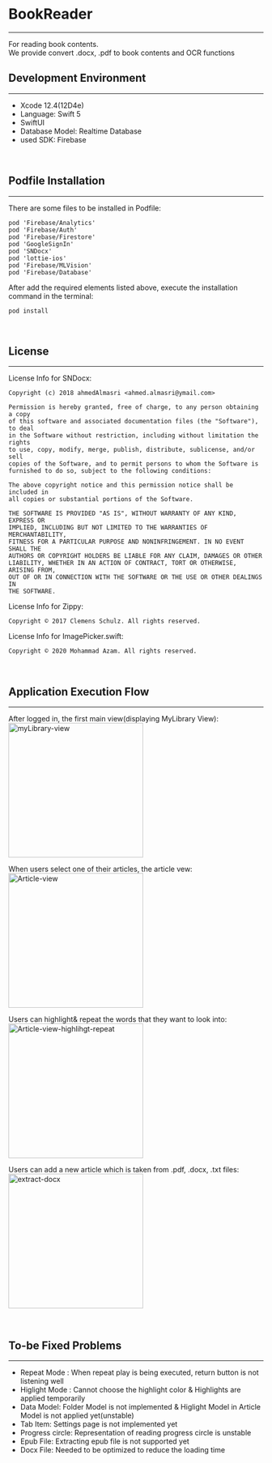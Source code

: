 # BookReader
------------------
For reading book contents.
<br/>
We provide convert .docx, .pdf to book contents and OCR functions
<br/>

## Development Environment
---------------------

- Xcode 12.4(12D4e)
- Language: Swift 5
- SwiftUI
- Database Model: Realtime Database
- used SDK: Firebase
<br/>

## Podfile Installation
--------------------

There are some files to be installed in Podfile:
```
pod 'Firebase/Analytics'
pod 'Firebase/Auth'
pod 'Firebase/Firestore'
pod 'GoogleSignIn'
pod 'SNDocx'
pod 'lottie-ios'
pod 'Firebase/MLVision'
pod 'Firebase/Database'
```

After add the required elements listed above, execute the installation command in the terminal:
```
pod install
```
<br/>

## License
------------

License Info for SNDocx:
```
Copyright (c) 2018 ahmedAlmasri <ahmed.almasri@ymail.com>

Permission is hereby granted, free of charge, to any person obtaining a copy
of this software and associated documentation files (the "Software"), to deal
in the Software without restriction, including without limitation the rights
to use, copy, modify, merge, publish, distribute, sublicense, and/or sell
copies of the Software, and to permit persons to whom the Software is
furnished to do so, subject to the following conditions:

The above copyright notice and this permission notice shall be included in
all copies or substantial portions of the Software.

THE SOFTWARE IS PROVIDED "AS IS", WITHOUT WARRANTY OF ANY KIND, EXPRESS OR
IMPLIED, INCLUDING BUT NOT LIMITED TO THE WARRANTIES OF MERCHANTABILITY,
FITNESS FOR A PARTICULAR PURPOSE AND NONINFRINGEMENT. IN NO EVENT SHALL THE
AUTHORS OR COPYRIGHT HOLDERS BE LIABLE FOR ANY CLAIM, DAMAGES OR OTHER
LIABILITY, WHETHER IN AN ACTION OF CONTRACT, TORT OR OTHERWISE, ARISING FROM,
OUT OF OR IN CONNECTION WITH THE SOFTWARE OR THE USE OR OTHER DEALINGS IN
THE SOFTWARE.
```

License Info for Zippy:
```
Copyright © 2017 Clemens Schulz. All rights reserved.
```

License Info for ImagePicker.swift:
```
Copyright © 2020 Mohammad Azam. All rights reserved.
```
<br/>

## Application Execution Flow
--------------------------
After logged in, the first main view(displaying MyLibrary View):<br/>
<img width="266" alt="myLibrary-view" src="https://user-images.githubusercontent.com/47416192/108469755-33082a00-72cc-11eb-8866-5f9f07a132ce.png"><br/>

When users select one of their articles, the article vew:<br/>
<img width="266" alt="Article-view" src="https://user-images.githubusercontent.com/47416192/108647457-0df9fe00-74fc-11eb-8060-0de01f59ff11.gif"><br/>

Users can highlight& repeat the words that they want to look into:<br/>
<img width="266" alt="Article-view-highlihgt-repeat" src="https://user-images.githubusercontent.com/47416192/108653045-dcd3fa80-7508-11eb-995f-e71e84b14103.gif"><br/>

Users can add a new article which is taken from .pdf, .docx, .txt files:<br/>
<img width="266" alt="extract-docx" src="https://user-images.githubusercontent.com/47416192/108468707-7eb9d400-72ca-11eb-8aa2-4cfa5ce90a27.gif"><br/>

<br/>

## To-be Fixed Problems
--------------------------

- Repeat Mode : When repeat play is being executed, return button is not listening well
- Higlight Mode : Cannot choose the highlight color & Highlights are applied temporarily
- Data Model: Folder Model is not implemented & Higlight Model in Article Model is not applied yet(unstable)
- Tab Item: Settings page is not implemented yet
- Progress circle: Representation of reading progress circle is unstable
- Epub File: Extracting epub file is not supported yet
- Docx File: Needed to be optimized to reduce the loading time
<br/>
